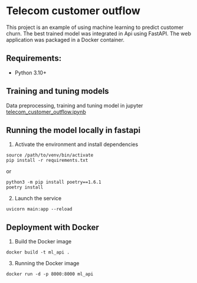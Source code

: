 # Telecom customer outflow
This project is an example of using machine learning to predict customer churn.
The best trained model was integrated in Api using FastAPI. The web application was packaged in a Docker container.

## Requirements:
* Python 3.10+

## Training and tuning models
Data preprocessing, training and tuning model in jupyter [telecom_customer_outflow.ipynb](https://github.com/Vladruss/ML_Determining_the_cost_of_cars/blob/main/Determining_the_cost_of_cars.ipynb)

## Running the model locally in fastapi
1. Activate the environment and install dependencies
```
source /path/to/venv/bin/activate
pip install -r requirements.txt
```
or
```
python3 -m pip install poetry==1.6.1
poetry install
```

2. Launch the service
```
uvicorn main:app --reload
```

## Deployment with Docker
1. Build the Docker image
```
docker build -t ml_api .
```
3. Running the Docker image
```
docker run -d -p 8000:8000 ml_api
```


